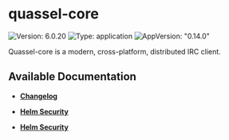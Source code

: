 # quassel-core

![Version: 6.0.20](https://img.shields.io/badge/Version-6.0.20-informational?style=flat-square) ![Type: application](https://img.shields.io/badge/Type-application-informational?style=flat-square) ![AppVersion: "0.14.0"](https://img.shields.io/badge/AppVersion-"0.14.0"-informational?style=flat-square)

Quassel-core is a modern, cross-platform, distributed IRC client.

## Available Documentation

- [**Changelog**](CHANGELOG)

- [**Helm Security**](container-security)

- [**Helm Security**](helm-security)

